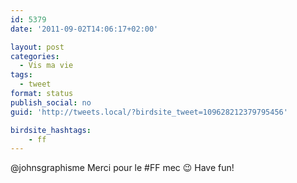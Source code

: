 ```yaml
---
id: 5379
date: '2011-09-02T14:06:17+02:00'

layout: post
categories:
  - Vis ma vie
tags:
  - tweet
format: status
publish_social: no
guid: 'http://tweets.local/?birdsite_tweet=109628212379795456'

birdsite_hashtags:
    - ff
---
```


@johnsgraphisme Merci pour le #FF mec 😉 Have fun!